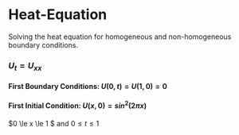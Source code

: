 # Heat-Equation
Solving the heat equation for homogeneous and non-homogeneous boundary conditions.

### $U_t = U_{xx}$ 
#### First Boundary Conditions: $U(0,t) = U(1,0) = 0$
#### First Initial Condition: $U(x,0) = sin^2(2  \pi  x)$

$0 \le x \le 1 $ and $0 \le t \le 1$

